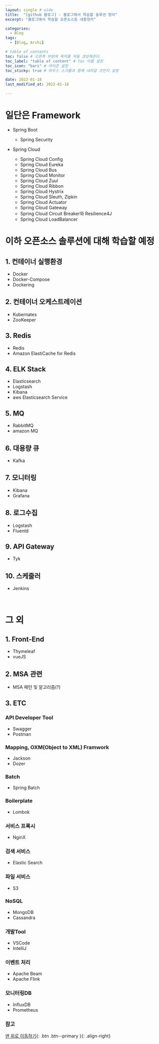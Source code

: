 ```yaml
---
layout: single # wide
title:  "[github 블로그] - 블로그에서 학슴할 솔루션 정리"
excerpt: "블로그에서 학슴할 오픈소스등 내용정리"

categories:
  - Blog
tags:
  - [Blog, Archi]

# table of contents
toc: false # 오른쪽 부분에 목차를 자동 생성해준다.
toc_label: "table of content" # toc 이름 설정
toc_icon: "bars" # 아이콘 설정
toc_sticky: true # 마우스 스크롤과 함께 내려갈 것인지 설정

date: 2022-01-18
last_modified_at: 2022-01-18

---
```

# 일단은 Framework
 * Spring Boot
   - Spring Security
   
 * Spring Cloud
   - Spring Cloud Config
   - Spring Cloud Eureka
   - Spring Cloud Bus
   - Spring Cloud Monitor
   - Spring Cloud Zuul
   - Spring Cloud Ribbon
   - Spring Cloud Hystrix
   - Spring Cloud Sleuth, Zipkin
   - Spring Cloud Actuator 
   - Spring Cloud Gateway
   - Spring Cloud Circuit Breaker와 Resilience4J
   - Spring Cloud LoadBalancer

# 이하 오픈소스 솔루션에 대해 학습할 예정
## 1. 컨테이너 실행환경
 * Docker
 * Docker-Compose 
 * Dockering

## 2. 컨테이너 오케스트레이션
 * Kubernates
 * ZooKeeper 

## 3. Redis
 * Redis
 * Amazon ElastiCache for Redis

## 4. ELK Stack
 * Elasticsearch
 * Logstash 
 * Kibana
 * aws Elasticsearch Service

## 5. MQ
 * RabbitMQ
 * amazon MQ

## 6. 대용량 큐
 * Kafka

## 7. 모니터링
 * Kibana
 * Grafana

## 8. 로그수집
 * Logstash
 * Fluentd

## 9. API Gateway
 * Tyk

## 10. 스케줄러
 * Jenkins

<br>

# 그 외
## 1. Front-End
 * Thymeleaf
 * vueJS

## 2. MSA 관련 
 * MSA 패턴 및 알고리즘(?)

## 3. ETC
### API Developer Tool
 * Swagger
 * Postman

### Mapping, OXM(Object to XML) Framwork
 * Jackson 
 * Dozer

### Batch
 * Spring Batch

### Boilerplate
 * Lombok

### 서비스 프록시
 * NginX

### 검색 서비스 
 * Elastic Search

### 파일 서비스 
 * S3       

### NoSQL
 * MongoDB
 * Cassandra

### 개발Tool
 * VSCode
 * IntelliJ

### 이벤트 처리
 * Apache Beam
 * Apache Flink

### 모니터링DB
 * InfluxDB
 * Prometheus

### 참고

[맨 위로 이동하기](#){: .btn .btn--primary }{: .align-right}